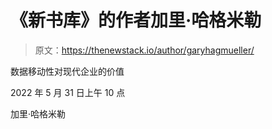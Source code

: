 # 《新书库》的作者加里·哈格米勒

> 原文：<https://thenewstack.io/author/garyhagmueller/>

数据移动性对现代企业的价值

2022 年 5 月 31 日上午 10 点

加里·哈格米勒